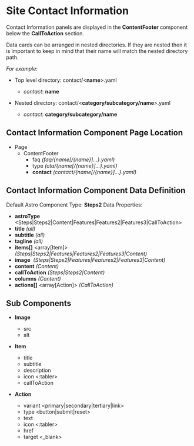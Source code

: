 # Site Contact Information

Contact Information panels are displayed in the **ContentFooter** component below the **CallToAction** section.

Data cards can be arranged in nested directories. If they are nested then
it is important to keep in mind that their name will match the nested directory path.

_For example:_

- Top level directory: contact/<**name**>.yaml

  - _contact_: **name**

- Nested directory: contact/<**category/subcategory/name**>.yaml
  - _contact_: **category/subcategory/name**

## Contact Information Component Page Location

- Page
  - ContentFooter
    - faq _(faq/{name[/{name}]...}.yaml)_
    - type _(cta/{name[/{name}]...}.yaml)_
    - **contact** _(contact/{name[/{name}]...}.yaml)_

## Contact Information Component Data Definition

Default Astro Component Type: **Steps2**
Data Properties:

- **astroType** <string> <Steps|Steps2|Content|Features|Features2|Features3|CallToAction>
- **title** <string> _(all)_
- **subtitle** <string> _(all)_
- **tagline** <string> _(all)_
- **items[]** <array[Item]> _(Steps|Steps2|Features|Features2|Features3|Content)_
- **image** <Image> _(Steps|Steps2|Features|Features2|Features3|Content)_
- **content** <text> _(Content)_
- **callToAction** <Action> _(Steps|Steps2|Content)_
- **columns** <int> _(Content)_
- **actions[]** <array[Action]> _(CallToAction)_

## Sub Components

- **Image**

  - src <string>
  - alt <string>

- **Item**

  - title <string>
  - subtitle <string>
  - description <text>
  - icon <string> <:tabler>
  - callToAction <Action>

- **Action**
  - variant <string> <primary|secondary|tertiary|link>
  - type <string> <button|submit|reset>
  - text <text>
  - icon <string> <:tabler>
  - href <url>
  - target <string> <\_blank>
